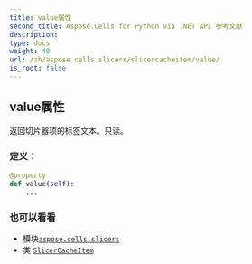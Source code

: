 ```yaml
---
title: value属性
second_title: Aspose.Cells for Python via .NET API 参考文献
description:
type: docs
weight: 40
url: /zh/aspose.cells.slicers/slicercacheitem/value/
is_root: false
---
```

## value属性

返回切片器项的标签文本。只读。
### 定义：
```python
@property
def value(self):
    ...
```

### 也可以看看
* 模块[`aspose.cells.slicers`](../../)
* 类 [`SlicerCacheItem`](/cells/python-net/zh/aspose.cells.slicers/slicercacheitem)
